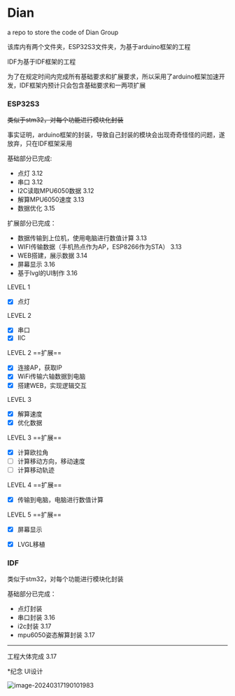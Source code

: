 # Dian

a repo to store the code of Dian Group

该库内有两个文件夹，ESP32S3文件夹，为基于arduino框架的工程

IDF为基于IDF框架的工程

为了在规定时间内完成所有基础要求和扩展要求，所以采用了arduino框架加速开发，IDF框架内预计只会包含基础要求和一两项扩展

### ESP32S3

~~类似于stm32，对每个功能进行模块化封装~~ 

事实证明，arduino框架的封装，导致自己封装的模块会出现奇奇怪怪的问题，遂放弃，只在IDF框架采用

基础部分已完成:

- 点灯 3.12
- 串口 3.12
- I2C读取MPU6050数据 3.12
- 解算MPU6050速度 3.13
- 数据优化 3.15



扩展部分已完成：

- 数据传输到上位机，使用电脑进行数值计算 3.13
- WIFI传输数据（手机热点作为AP，ESP8266作为STA） 3.13
- WEB搭建，展示数据 3.14
- 屏幕显示 3.16
- 基于lvgl的UI制作 3.16



LEVEL 1 

- [x] 点灯

LEVEL 2

- [x] 串口
- [x] IIC

LEVEL 2 ==扩展==

- [x] 连接AP，获取IP
- [x] WiFi传输六轴数据到电脑
- [x] 搭建WEB，实现逻辑交互

LEVEL 3

- [x] 解算速度
- [x] 优化数据

LEVEL 3 ==扩展==

- [x] 计算欧拉角
- [ ] 计算移动方向，移动速度
- [ ] 计算移动轨迹

LEVEL 4 ==扩展==

- [x] 传输到电脑，电脑进行数值计算

LEVEL 5 ==扩展==

- [x] 屏幕显示
- [x] LVGL移植





### IDF

类似于stm32，对每个功能进行模块化封装

基础部分已完成：

- 点灯封装
- 串口封装 3.16
- i2c封装 3.17
- mpu6050姿态解算封装 3.17



------------

工程大体完成 3.17

*纪念 UI设计

![image-20240317190101983](https://cdn.jsdelivr.net/gh/SHR-sky/Picture@main/Pic/image-20240317190101983.png)